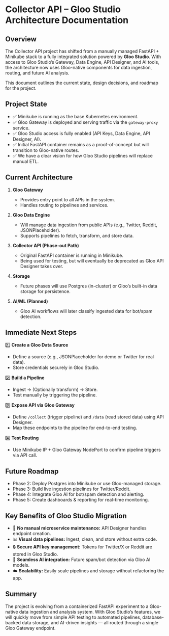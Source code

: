 
# Collector API – Gloo Studio Architecture Documentation

## Overview
The Collector API project has shifted from a manually managed FastAPI + Minikube stack to a fully integrated solution powered by **Gloo Studio**. With access to Gloo Studio’s Gateway, Data Engine, API Designer, and AI tools, the architecture now uses Gloo-native components for data ingestion, routing, and future AI analysis.

This document outlines the current state, design decisions, and roadmap for the project.

## Project State
- ✅ Minikube is running as the base Kubernetes environment.
- ✅ Gloo Gateway is deployed and serving traffic via the `gateway-proxy` service.
- ✅ Gloo Studio access is fully enabled (API Keys, Data Engine, API Designer, AI).
- ✅ Initial FastAPI container remains as a proof-of-concept but will transition to Gloo-native routes.
- ✅ We have a clear vision for how Gloo Studio pipelines will replace manual ETL.

## Current Architecture
1. **Gloo Gateway**
   - Provides entry point to all APIs in the system.
   - Handles routing to pipelines and services.

2. **Gloo Data Engine**
   - Will manage data ingestion from public APIs (e.g., Twitter, Reddit, JSONPlaceholder).
   - Supports pipelines to fetch, transform, and store data.

3. **Collector API (Phase-out Path)**
   - Original FastAPI container is running in Minikube.
   - Being used for testing, but will eventually be deprecated as Gloo API Designer takes over.

4. **Storage**
   - Future phases will use Postgres (in-cluster) or Gloo’s built-in data storage for persistence.

5. **AI/ML (Planned)**
   - Gloo AI workflows will later classify ingested data for bot/spam detection.

## Immediate Next Steps
1️⃣ **Create a Gloo Data Source**
- Define a source (e.g., JSONPlaceholder for demo or Twitter for real data).
- Store credentials securely in Gloo Studio.

2️⃣ **Build a Pipeline**
- Ingest → (Optionally transform) → Store.
- Test manually by triggering the pipeline.

3️⃣ **Expose API via Gloo Gateway**
- Define `/collect` (trigger pipeline) and `/data` (read stored data) using API Designer.
- Map these endpoints to the pipeline for end-to-end testing.

4️⃣ **Test Routing**
- Use Minikube IP + Gloo Gateway NodePort to confirm pipeline triggers via API call.

## Future Roadmap
- Phase 2: Deploy Postgres into Minikube or use Gloo-managed storage.
- Phase 3: Build live ingestion pipelines for Twitter/Reddit.
- Phase 4: Integrate Gloo AI for bot/spam detection and alerting.
- Phase 5: Create dashboards & reporting for real-time monitoring.

## Key Benefits of Gloo Studio Migration
- 🚀 **No manual microservice maintenance:** API Designer handles endpoint creation.
- 📊 **Visual data pipelines:** Ingest, clean, and store without extra code.
- 🔒 **Secure API key management:** Tokens for Twitter/X or Reddit are stored in Gloo Studio.
- 🤖 **Seamless AI integration:** Future spam/bot detection via Gloo AI models.
- ☁️ **Scalability:** Easily scale pipelines and storage without refactoring the app.

## Summary
The project is evolving from a containerized FastAPI experiment to a Gloo-native data ingestion and analysis system. With Gloo Studio’s features, we will quickly move from simple API testing to automated pipelines, database-backed data storage, and AI-driven insights — all routed through a single Gloo Gateway endpoint.
